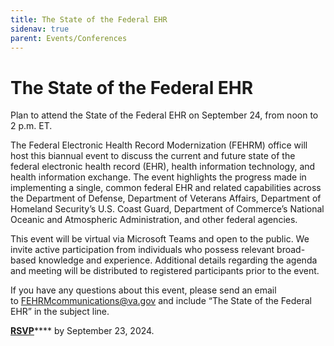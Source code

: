 ```yaml
---
title: The State of the Federal EHR
sidenav: true
parent: Events/Conferences
---
```

# The State of the Federal EHR

Plan to attend the State of the Federal EHR on September 24, from noon to 2 p.m. ET.

The Federal Electronic Health Record Modernization (FEHRM) office will host this biannual event to discuss the current and future state of the federal electronic health record (EHR), health information technology, and health information exchange. The event highlights the progress made in implementing a single, common federal EHR and related capabilities across the Department of Defense, Department of Veterans Affairs, Department of Homeland Security’s U.S. Coast Guard, Department of Commerce’s National Oceanic and Atmospheric Administration, and other federal agencies.

This event will be virtual via Microsoft Teams and open to the public. We invite active participation from individuals who possess relevant broad-based knowledge and experience. Additional details regarding the agenda and meeting will be distributed to registered participants prior to the event.

If you have any questions about this event, please send an email to [FEHRMcommunications@va.gov](mailto:FEHRMcommunications@va.gov) and include “The State of the Federal EHR” in the subject line.


[**RSVP**](https://gcc02.safelinks.protection.outlook.com/?url=https%3A%2F%2Ftouchpoints.app.cloud.gov%2Ftouchpoints%2F66e3b17d%2Fsubmit&data=05%7C02%7C%7C0bdab70ae415416a2b8e08dca59de083%7Ce95f1b23abaf45ee821db7ab251ab3bf%7C0%7C0%7C638567344693015188%7CUnknown%7CTWFpbGZsb3d8eyJWIjoiMC4wLjAwMDAiLCJQIjoiV2luMzIiLCJBTiI6Ik1haWwiLCJXVCI6Mn0%3D%7C0%7C%7C%7C&sdata=0OoMVm4N0Y6O1juu9AN%2Bm2GtLszQ7wh0N%2B8wcn%2BAW3A%3D&reserved=0)**** by September 23, 2024. 
